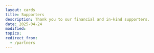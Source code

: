 ```yaml
---
layout: cards
title: Supporters
description: Thank you to our financial and in-kind supporters.
date: 2025-04-24
modified: 
topics:
redirect_from:
  - /partners
---
```

